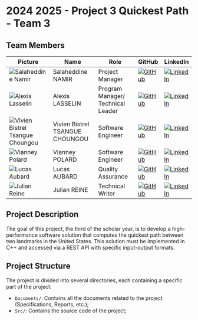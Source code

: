 # 2024 2025 - Project 3 Quickest Path - Team 3

## Team Members

| Picture                                                                                                        | Name                            | Role                              | GitHub                                                                                                                                    | LinkedIn                                                                                                                                                               |
| -------------------------------------------------------------------------------------------------------------- | ------------------------------- | --------------------------------- | ----------------------------------------------------------------------------------------------------------------------------------------- | ---------------------------------------------------------------------------------------------------------------------------------------------------------------------- |
| ![Salaheddine Namir](https://gravatar.com/avatar/fbb2631ed2b14d85006ea91fcf223680?size=128&d=mp)               | Salaheddine NAMIR               | Project Manager                   | [![GitHub](https://img.shields.io/badge/-GitHub-181717?logo=github&logoColor=white&style=flat-square)](https://github.com/T3rryc)         | [![LinkedIn](https://img.shields.io/badge/-LinkedIn-0077B5?logo=linkedin&logoColor=white&style=flat-square)](https://www.linkedin.com/in/salaheddine-namir-3402471b8/) |
| ![Alexis Lasselin](https://gravatar.com/avatar/00cd520ab1f478b76618fa55b56bc72f?size=128&d=mp)                 | Alexis LASSELIN                 | Program Manager/ Technical Leader | [![GitHub](https://img.shields.io/badge/-GitHub-181717?logo=github&logoColor=white&style=flat-square)](https://github.com/AlexisLasselin) | [![LinkedIn](https://img.shields.io/badge/-LinkedIn-0077B5?logo=linkedin&logoColor=white&style=flat-square)](https://www.linkedin.com/in/alexis-lasselin-318649251/)   |
| ![Vivien Bistrel Tsangue Choungou](https://gravatar.com/avatar/034e0d2085c38307d45a776165c8654d?size=128&d=mp) | Vivien Bistrel TSANGUE CHOUNGOU | Software Engineer                 | [![GitHub](https://img.shields.io/badge/-GitHub-181717?logo=github&logoColor=white&style=flat-square)](https://github.com/username4)      | [![LinkedIn](https://img.shields.io/badge/-LinkedIn-0077B5?logo=linkedin&logoColor=white&style=flat-square)](https://www.linkedin.com/in/bistrel-tsangue-603635261/)   |
| ![Vianney Polard](https://gravatar.com/avatar/8b5be17c773ca464680bcd6c5f42e2a8?size=128&d=mp)                  | Vianney POLARD                  | Software Engineer                 | [![GitHub](https://img.shields.io/badge/-GitHub-181717?logo=github&logoColor=white&style=flat-square)](https://github.com/4tinley)        | [![LinkedIn](https://img.shields.io/badge/-LinkedIn-0077B5?logo=linkedin&logoColor=white&style=flat-square)](https://www.linkedin.com/in/vianney-polard-44173a273/)    |
| ![Lucas Aubard](https://gravatar.com/avatar/dc3a8fc938e413abe9fb0053201896e7?size=128&d=mp)                    | Lucas AUBARD                    | Quality Assurance                 | [![GitHub](https://img.shields.io/badge/-GitHub-181717?logo=github&logoColor=white&style=flat-square)](https://github.com/Bistrel2002)    | [![LinkedIn](https://img.shields.io/badge/-LinkedIn-0077B5?logo=linkedin&logoColor=white&style=flat-square)](https://www.linkedin.com/in/lucas-aubard-596b37251/)      |
| ![Julian Reine](https://gravatar.com/avatar/bd28440bd4dc860f6c141b7529c0aaee?size=128&d=mp)                    | Julian REINE                    | Technical Writer                  | [![GitHub](https://img.shields.io/badge/-GitHub-181717?logo=github&logoColor=white&style=flat-square)](https://github.com/JulianREINE)    | [![LinkedIn](https://img.shields.io/badge/-LinkedIn-0077B5?logo=linkedin&logoColor=white&style=flat-square)](https://www.linkedin.com/in/julian-reine-b2952632a/)      |

## Project Description

The goal of this project, the third of the scholar year, is to develop a high-performance software solution that computes the quickest path between two landmarks in the United States. This solution must be implemented in C++ and accessed via a REST API with specific input-output formats.

## Project Structure

The project is divided into several directories, each containing a specific part of the project:

- `Documents/`: Contains all the documents related to the project (Specifications, Reports, etc.);
- `Src/`: Contains the source code of the project;
